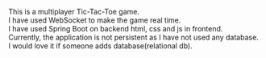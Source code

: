 This is a multiplayer Tic-Tac-Toe game.<br/>
I have used WebSocket to make the game real time.<br/>
I have used Spring Boot on backend html, css and js in frontend.<br/>
Currently, the application is not persistent as I have not used any database.</br>
I would love it if someone adds database(relational db).
